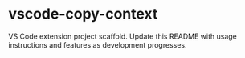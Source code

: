 # vscode-copy-context

VS Code extension project scaffold. Update this README with usage instructions and features as development progresses.
